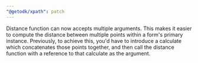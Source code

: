 ```yaml
---
"@getodk/xpath": patch
---
```


Distance function can now accepts multiple arguments.
This makes it easier to compute the distance between multiple points within a form's primary instance.
Previously, to achieve this, you'd have to introduce a calculate which concatenates those points together,
and then call the distance function with a reference to that calculate as the argument.
